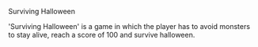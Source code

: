 Surviving Halloween

'Surviving Halloween' is a game in which the player has to avoid monsters to stay alive, reach a score of 100 and survive halloween.

